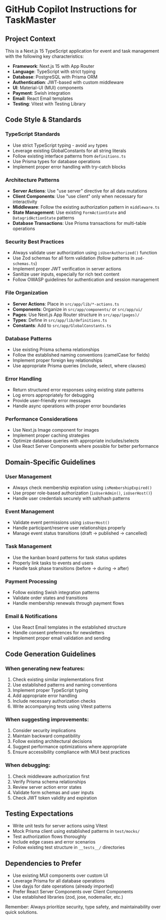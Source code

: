 # GitHub Copilot Instructions for TaskMaster

## Project Context
This is a Next.js 15 TypeScript application for event and task management with the following key characteristics:
- **Framework**: Next.js 15 with App Router
- **Language**: TypeScript with strict typing
- **Database**: PostgreSQL with Prisma ORM
- **Authentication**: JWT-based with custom middleware
- **UI**: Material-UI (MUI) components
- **Payment**: Swish integration
- **Email**: React Email templates
- **Testing**: Vitest with Testing Library

## Code Style & Standards

### TypeScript Standards
- Use strict TypeScript typing - avoid `any` types
- Leverage existing GlobalConstants for all string literals
- Follow existing interface patterns from `definitions.ts`
- Use Prisma types for database operations
- Implement proper error handling with try-catch blocks

### Architecture Patterns
- **Server Actions**: Use "use server" directive for all data mutations
- **Client Components**: Use "use client" only when necessary for interactivity
- **Middleware**: Follow the existing authorization pattern in `middleware.ts`
- **State Management**: Use existing `FormActionState` and `DatagridActionState` patterns
- **Database Transactions**: Use Prisma transactions for multi-table operations

### Security Best Practices
- Always validate user authorization using `isUserAuthorized()` function
- Use Zod schemas for all form validation (follow patterns in `zod-schemas.ts`)
- Implement proper JWT verification in server actions
- Sanitize user inputs, especially for rich text content
- Follow OWASP guidelines for authentication and session management

### File Organization
- **Server Actions**: Place in `src/app/lib/*-actions.ts`
- **Components**: Organize in `src/app/components/` or `src/app/ui/`
- **Pages**: Use Next.js App Router structure in `src/app/(pages)/`
- **Types**: Define in `src/app/lib/definitions.ts`
- **Constants**: Add to `src/app/GlobalConstants.ts`

### Database Patterns
- Use existing Prisma schema relationships
- Follow the established naming conventions (camelCase for fields)
- Implement proper foreign key relationships
- Use appropriate Prisma queries (include, select, where clauses)

### Error Handling
- Return structured error responses using existing state patterns
- Log errors appropriately for debugging
- Provide user-friendly error messages
- Handle async operations with proper error boundaries

### Performance Considerations
- Use Next.js Image component for images
- Implement proper caching strategies
- Optimize database queries with appropriate includes/selects
- Use React Server Components where possible for better performance

## Domain-Specific Guidelines

### User Management
- Always check membership expiration using `isMembershipExpired()`
- Use proper role-based authorization (`isUserAdmin()`, `isUserHost()`)
- Handle user credentials securely with salt/hash patterns

### Event Management
- Validate event permissions using `isUserHost()`
- Handle participant/reserve user relationships properly
- Manage event status transitions (draft → published → cancelled)

### Task Management
- Use the kanban board patterns for task status updates
- Properly link tasks to events and users
- Handle task phase transitions (before → during → after)

### Payment Processing
- Follow existing Swish integration patterns
- Validate order states and transitions
- Handle membership renewals through payment flows

### Email & Notifications
- Use React Email templates in the established structure
- Handle consent preferences for newsletters
- Implement proper email validation and sending

## Code Generation Guidelines

### When generating new features:
1. Check existing similar implementations first
2. Use established patterns and naming conventions
3. Implement proper TypeScript typing
4. Add appropriate error handling
5. Include necessary authorization checks
6. Write accompanying tests using Vitest patterns

### When suggesting improvements:
1. Consider security implications
2. Maintain backward compatibility
3. Follow existing architectural decisions
4. Suggest performance optimizations where appropriate
5. Ensure accessibility compliance with MUI best practices

### When debugging:
1. Check middleware authorization first
2. Verify Prisma schema relationships
3. Review server action error states
4. Validate form schemas and user inputs
5. Check JWT token validity and expiration

## Testing Expectations
- Write unit tests for server actions using Vitest
- Mock Prisma client using established patterns in `test/mocks/`
- Test authorization flows thoroughly
- Include edge cases and error scenarios
- Follow existing test structure in `__tests__/` directories

## Dependencies to Prefer
- Use existing MUI components over custom UI
- Leverage Prisma for all database operations
- Use dayjs for date operations (already imported)
- Prefer React Server Components over Client Components
- Use established libraries (zod, jose, nodemailer, etc.)

Remember: Always prioritize security, type safety, and maintainability over quick solutions.
